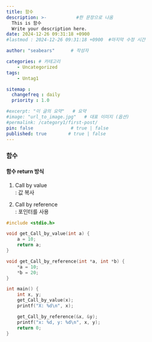 ```yaml
---
title: 함수
description: >-           #한 문장으로 나옴
  This is 함수
  Write your description here.
date: 2024-12-26 09:31:18 +0900
#lastmod : 2024-12-26 09:31:18 +0900  #마지막 수정 시간

author: "seabears"      # 작성자

categories: # 카테고리
    - Uncategorized  
tags: 
    - Untag1

sitemap :
  changefreq : daily
  priority : 1.0

#excerpt: "이 글의 요약"   # 요약
#image: "url_to_image.jpg"   # 대표 이미지 (옵션)
#permalink: /category1/first-post/
pin: false              # true | false
published: true        # true | false
---
```


### 함수

#### 함수 return 방식

1. Call by value  
  : 값 복사

2. Call by reference  
  : 포인터를 사용


```c
#include <stdio.h>

void get_Call_by_value(int a) {
    a = 10;
    return a;
}

void get_Call_by_reference(int *a, int *b) {
    *a = 10;
    *b = 20;
}

int main() {
    int x, y;
    get_Call_by_value(x);
    printf("X: %d\n", x);

    get_Call_by_reference(&x, &y);
    printf("x: %d, y: %d\n", x, y);
    return 0;
}
```
